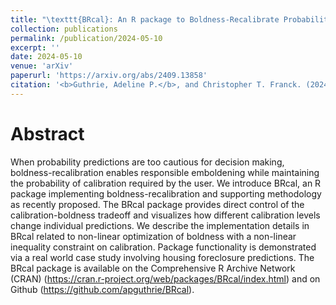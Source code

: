 ```yaml
---
title: "\texttt{BRcal}: An R package to Boldness-Recalibrate Probability Predictions."
collection: publications
permalink: /publication/2024-05-10
excerpt: ''
date: 2024-05-10
venue: 'arXiv'
paperurl: 'https://arxiv.org/abs/2409.13858'
citation: '<b>Guthrie, Adeline P.</b>, and Christopher T. Franck. (2024). &quot;\texttt{BRcal}: An R package to Boldness-Recalibrate Probability Predictions.&quot; <i>arXiv</i> preprint.'
---
```


Abstract
======
When probability predictions are too cautious for decision making, boldness-recalibration enables responsible emboldening while maintaining the probability of calibration required by the user. We introduce BRcal, an R package implementing boldness-recalibration and supporting methodology as recently proposed. The BRcal package provides direct control of the calibration-boldness tradeoff and visualizes how different calibration levels change individual predictions. We describe the implementation details in BRcal related to non-linear optimization of boldness with a non-linear inequality constraint on calibration. Package functionality is demonstrated via a real world case study involving housing foreclosure predictions. The BRcal package is available on the Comprehensive R Archive Network (CRAN) (https://cran.r-project.org/web/packages/BRcal/index.html) and on Github (https://github.com/apguthrie/BRcal).



